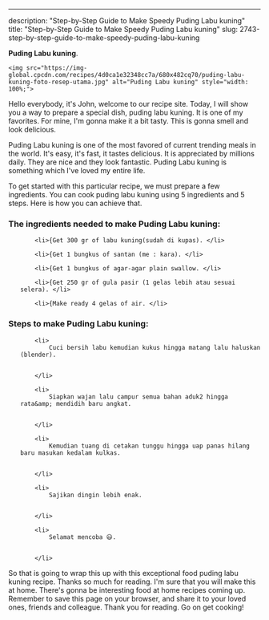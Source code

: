 ---
description: "Step-by-Step Guide to Make Speedy Puding Labu kuning"
title: "Step-by-Step Guide to Make Speedy Puding Labu kuning"
slug: 2743-step-by-step-guide-to-make-speedy-puding-labu-kuning

<p>
	<strong>Puding Labu kuning</strong>. 
	
</p>
<p>
	
	<img src="https://img-global.cpcdn.com/recipes/4d0ca1e32348cc7a/680x482cq70/puding-labu-kuning-foto-resep-utama.jpg" alt="Puding Labu kuning" style="width: 100%;">
	
	
</p>
<p>
	Hello everybody, it's John, welcome to our recipe site. Today, I will show you a way to prepare a special dish, puding labu kuning. It is one of my favorites. For mine, I'm gonna make it a bit tasty. This is gonna smell and look delicious.
</p>
	
<p>
	Puding Labu kuning is one of the most favored of current trending meals in the world. It's easy, it's fast, it tastes delicious. It is appreciated by millions daily. They are nice and they look fantastic. Puding Labu kuning is something which I've loved my entire life.
</p>
<p>
	
</p>

<p>
To get started with this particular recipe, we must prepare a few ingredients. You can cook puding labu kuning using 5 ingredients and 5 steps. Here is how you can achieve that.
</p>

<h3>The ingredients needed to make Puding Labu kuning:</h3>

<ol>
	
		<li>{Get 300 gr of labu kuning(sudah di kupas). </li>
	
		<li>{Get 1 bungkus of santan (me : kara). </li>
	
		<li>{Get 1 bungkus of agar-agar plain swallow. </li>
	
		<li>{Get 250 gr of gula pasir (1 gelas lebih atau sesuai selera). </li>
	
		<li>{Make ready 4 gelas of air. </li>
	
</ol>
<p>
	
</p>

<h3>Steps to make Puding Labu kuning:</h3>

<ol>
	
		<li>
			Cuci bersih labu kemudian kukus hingga matang lalu haluskan (blender).
			
			
		</li>
	
		<li>
			Siapkan wajan lalu campur semua bahan aduk2 hingga rata&amp; mendidih baru angkat.
			
			
		</li>
	
		<li>
			Kemudian tuang di cetakan tunggu hingga uap panas hilang baru masukan kedalam kulkas.
			
			
		</li>
	
		<li>
			Sajikan dingin lebih enak.
			
			
		</li>
	
		<li>
			Selamat mencoba 😃.
			
			
		</li>
	
</ol>

<p>
	
</p>

<p>
	So that is going to wrap this up with this exceptional food puding labu kuning recipe. Thanks so much for reading. I'm sure that you will make this at home. There's gonna be interesting food at home recipes coming up. Remember to save this page on your browser, and share it to your loved ones, friends and colleague. Thank you for reading. Go on get cooking!
</p>
